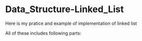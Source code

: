 # Data_Structure-Linked_List
Here is my pratice and example of implementation of linked list

All of these includes following parts:
